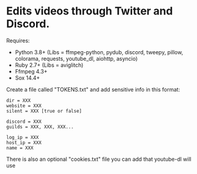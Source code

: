 # Edits videos through Twitter and Discord.

Requires:
 - Python 3.8+ (Libs = ffmpeg-python, pydub, discord, tweepy, pillow, colorama, requests, youtube_dl, aiohttp, asyncio)
 - Ruby 2.7+ (Libs = aviglitch)
 - Ffmpeg 4.3+
 - Sox 14.4+

Create a file called "TOKENS.txt" and add sensitive info in this format:
```
dir = XXX
website = XXX
silent = XXX [true or false]

discord = XXX
guilds = XXX, XXX, XXX...

log_ip = XXX
host_ip = XXX
name = XXX
```

There is also an optional "cookies.txt" file you can add that youtube-dl will use

